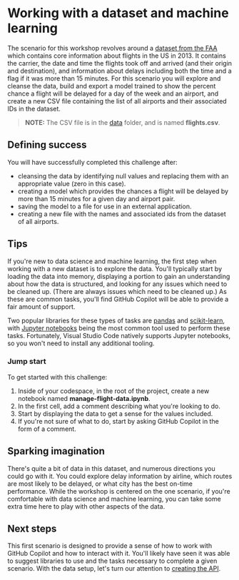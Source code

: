 # Working with a dataset and machine learning

The scenario for this workshop revolves around a [dataset from the FAA](../data/flights.csv) which contains core information about flights in the US in 2013.
It contains the carrier, the date and time the flights took off and arrived (and their origin and destination), and information about delays including both
the time and a flag if it was more than 15 minutes. For this scenario you will explore and cleanse the data, build and export a model trained to show the percent chance
a flight will be delayed for a day of the week and an airport, and create a new CSV file containing the list of all airports and their associated IDs in the dataset.

> **NOTE:** The CSV file is in the [data](../data/) folder, and is named **flights.csv**.

## Defining success

You will have successfully completed this challenge after:

- cleansing the data by identifying null values and replacing them with an appropriate value (zero in this case).
- creating a model which provides the chances a flight will be delayed by more than 15 minutes for a given day and airport pair.
- saving the model to a file for use in an external application.
- creating a new file with the names and associated ids from the dataset of all airports.

## Tips

If you're new to data science and machine learning, the first step when working with a new dataset is to explore the data.
You'll typically start by loading the data into memory, displaying a portion to gain an understanding about how the data is structured,
and looking for any issues which need to be cleaned up. (There are always issues which need to be cleaned up.) As these are common tasks, you'll find GitHub Copilot will be able to provide a fair amount of support.

Two popular libraries for these types of tasks are [pandas](https://pandas.pydata.org/docs/getting_started/intro_tutorials/index.html) and [scikit-learn](https://scikit-learn.org/stable/),
with [Jupyter notebooks](https://code.visualstudio.com/docs/datascience/jupyter-notebooks) being the most common tool used to perform these tasks.
Fortunately, Visual Studio Code natively supports Jupyter notebooks, so you won't need to install any additional tooling.

### Jump start

To get started with this challenge:

1. Inside of your codespace, in the root of the project, create a new notebook named **manage-flight-data.ipynb**.
2. In the first cell, add a comment describing what you're looking to do.
3. Start by displaying the data to get a sense for the values included.
4. If you're not sure of what to do, start by asking GitHub Copilot in the form of a comment.

## Sparking imagination

There's quite a bit of data in this dataset, and numerous directions you could go with it. You could explore delay information by airline,
which routes are most likely to be delayed, or what city has the best on-time performance. While the workshop is centered on the one scenario,
if you're comfortable with data science and machine learning, you can take some extra time here to play with other aspects of the data.

## Next steps

This first scenario is designed to provide a sense of how to work with GitHub Copilot and how to interact with it. You'll likely have seen it was able to suggest libraries to use and the tasks necessary to complete a given scenario. With the data setup, let's turn our attention to [creating the API](./2-create-api.md).
